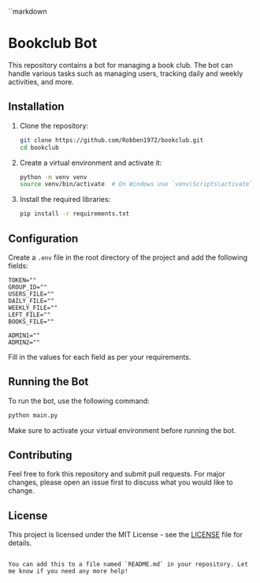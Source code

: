 ``markdown
# Bookclub Bot

This repository contains a bot for managing a book club. The bot can handle various tasks such as managing users, tracking daily and weekly activities, and more.

## Installation

1. Clone the repository:
    ```bash
    git clone https://github.com/Robben1972/bookclub.git
    cd bookclub
    ```

2. Create a virtual environment and activate it:
    ```bash
    python -m venv venv
    source venv/bin/activate  # On Windows use `venv\Scripts\activate`
    ```

3. Install the required libraries:
    ```bash
    pip install -r requirements.txt
    ```

## Configuration

Create a `.env` file in the root directory of the project and add the following fields:

```env
TOKEN=""
GROUP_ID=""
USERS_FILE=""
DAILY_FILE=""
WEEKLY_FILE=""
LEFT_FILE=""
BOOKS_FILE=""

ADMIN1=""
ADMIN2=""
```

Fill in the values for each field as per your requirements.

## Running the Bot

To run the bot, use the following command:

```bash
python main.py
```

Make sure to activate your virtual environment before running the bot.

## Contributing

Feel free to fork this repository and submit pull requests. For major changes, please open an issue first to discuss what you would like to change.

## License

This project is licensed under the MIT License - see the [LICENSE](LICENSE) file for details.
```

You can add this to a file named `README.md` in your repository. Let me know if you need any more help!
